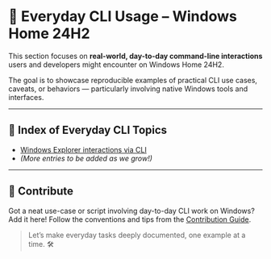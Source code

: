 # 🧰 Everyday CLI Usage – Windows Home 24H2

This section focuses on **real-world, day-to-day command-line interactions** users and developers might encounter on Windows Home 24H2.

The goal is to showcase reproducible examples of practical CLI use cases, caveats, or behaviors — particularly involving native Windows tools and interfaces.

---

## 📁 Index of Everyday CLI Topics

* [Windows Explorer interactions via CLI](./windows-explorer-cli.md)
* *(More entries to be added as we grow!)*

---

## 🤝 Contribute

Got a neat use-case or script involving day-to-day CLI work on Windows? Add it here! Follow the conventions and tips from the [Contribution Guide](../../../../CONTRIBUTING.md).

> Let’s make everyday tasks deeply documented, one example at a time. 🛠️
